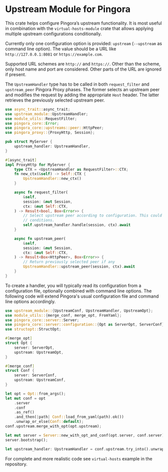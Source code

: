 # Upstream Module for Pingora

This crate helps configure Pingora’s upstream functionality. It is most useful in combination
with the `virtual-hosts-module` crate that allows applying multiple upstream configurations
conditionally.

Currently only one configuration option is provided: `upstream` (`--upstream` as command line
option). The value should be a URL like `http://127.0.0.1:8081` or `https://example.com`.

Supported URL schemes are `http://` and `https://`. Other than the scheme, only host name and
port are considered. Other parts of the URL are ignored if present.

The `UpstreamHandler` type has to be called in both `request_filter` and `upstream_peer`
Pingora Proxy phases. The former selects an upstream peer and modifies the request by adding
the appropriate `Host` header. The latter retrieves the previously selected upstream peer.

```rust
use async_trait::async_trait;
use upstream_module::UpstreamHandler;
use module_utils::RequestFilter;
use pingora_core::Error;
use pingora_core::upstreams::peer::HttpPeer;
use pingora_proxy::{ProxyHttp, Session};

pub struct MyServer {
    upstream_handler: UpstreamHandler,
}

#[async_trait]
impl ProxyHttp for MyServer {
    type CTX = <UpstreamHandler as RequestFilter>::CTX;
    fn new_ctx(&self) -> Self::CTX {
        UpstreamHandler::new_ctx()
    }

    async fn request_filter(
        &self,
        session: &mut Session,
        ctx: &mut Self::CTX,
    ) -> Result<bool, Box<Error>> {
        // Select upstream peer according to configuration. This could be called based on some
        // conditions.
        self.upstream_handler.handle(session, ctx).await
    }

    async fn upstream_peer(
        &self,
        session: &mut Session,
        ctx: &mut Self::CTX,
    ) -> Result<Box<HttpPeer>, Box<Error>> {
        // Return previously selected peer if any
        UpstreamHandler::upstream_peer(session, ctx).await
    }
}
```

To create a handler, you will typically read its configuration from a configuration file,
optionally combined with command line options. The following code will extend Pingora's usual
configuration file and command line options accordingly.

```rust
use upstream_module::{UpstreamConf, UpstreamHandler, UpstreamOpt};
use module_utils::{merge_conf, merge_opt, FromYaml};
use pingora_core::server::Server;
use pingora_core::server::configuration::{Opt as ServerOpt, ServerConf};
use structopt::StructOpt;

#[merge_opt]
struct Opt {
    server: ServerOpt,
    upstream: UpstreamOpt,
}

#[merge_conf]
struct Conf {
    server: ServerConf,
    upstream: UpstreamConf,
}

let opt = Opt::from_args();
let mut conf = opt
    .server
    .conf
    .as_ref()
    .and_then(|path| Conf::load_from_yaml(path).ok())
    .unwrap_or_else(Conf::default);
conf.upstream.merge_with_opt(opt.upstream);

let mut server = Server::new_with_opt_and_conf(opt.server, conf.server);
server.bootstrap();

let upstream_handler: UpstreamHandler = conf.upstream.try_into().unwrap();
```

For complete and more realistic code see `virtual-hosts` example in the repository.
